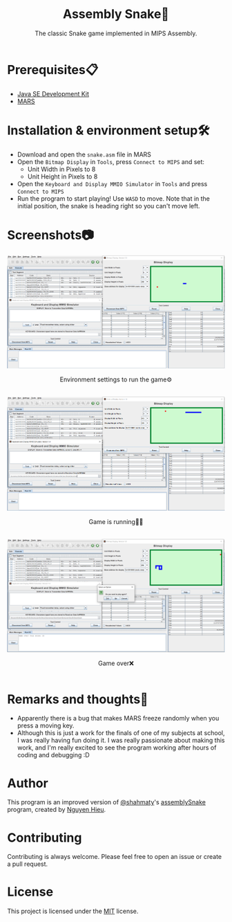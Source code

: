 <div align="center">

# Assembly Snake🐍
The classic Snake game implemented in MIPS Assembly. <br></br>

</div>

# Prerequisites📋
- [Java SE Development Kit](https://www.oracle.com/java/technologies/downloads/)
- [MARS](http://courses.missouristate.edu/KenVollmar/MARS/download.htm)

# Installation & environment setup🛠️
- Download and open the `snake.asm` file in MARS
- Open the `Bitmap Display` in `Tools`, press `Connect to MIPS` and set:
  - Unit Width in Pixels to 8
  - Unit Height in Pixels to 8
- Open the `Keyboard and Display MMIO Simulator` in `Tools` and press `Connect to MIPS`
- Run the program to start playing! Use `WASD` to move. Note that in the initial position, the snake is heading right so you can't move left. 

# Screenshots📷

![](/images/env-setting.png)
<div align="center"> 
    Environment settings to run the game⚙️<br></br>
</div>

![](/images/running.png)
<div align="center"> 
    Game is running🏃‍♂️<br></br>
</div>

![](/images/game-over.png)
<div align="center"> 
    Game over❌<br></br>
</div>

# Remarks and thoughts📌
- Apparently there is a bug that makes MARS freeze randomly when you press a moving key.
- Although this is just a work for the finals of one of my subjects at school, I was really having fun doing it. I was really passionate about making this work, and I'm really excited to see the program working after hours of coding and debugging :D 

# Author
This program is an improved version of [@shahmaty](https://github.com/shahmaty)'s [assemblySnake](https://github.com/shahmaty/assemblySnake) program, created by [Nguyen Hieu](https://github.com/hieu748159263).

# Contributing
Contributing is always welcome. Please feel free to open an issue or create a pull request.

# License
This project is licensed under the [MIT](/LICENSE) license.



